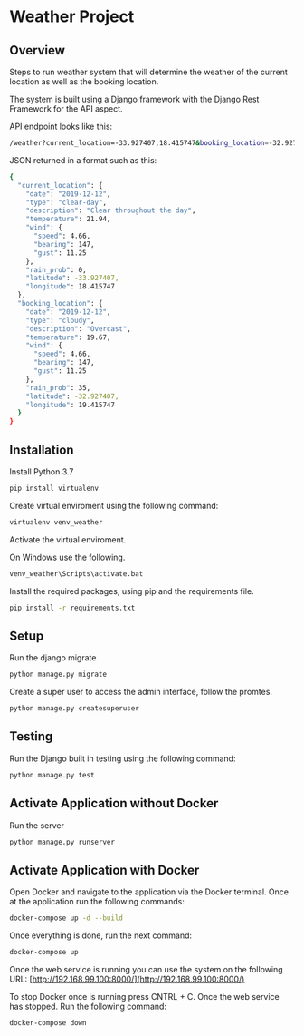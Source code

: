 # Weather Project
## Overview
Steps to run weather system that will determine the weather of 
the current location as well as the booking location.

The system is built using a Django framework with the Django Rest 
Framework for the API aspect.

API endpoint looks like this: 
```bash
/weather?current_location=-33.927407,18.415747&booking_location=-32.927407,19.415747
```

JSON returned in a format such as this:
```bash
{
  "current_location": {
    "date": "2019-12-12",
    "type": "clear-day",
    "description": "Clear throughout the day",
    "temperature": 21.94,
    "wind": {
      "speed": 4.66,
      "bearing": 147,
      "gust": 11.25
    },
    "rain_prob": 0,
    "latitude": -33.927407,
    "longitude": 18.415747
  },
  "booking_location": {
    "date": "2019-12-12",
    "type": "cloudy",
    "description": "Overcast",
    "temperature": 19.67,
    "wind": {
      "speed": 4.66,
      "bearing": 147,
      "gust": 11.25
    },
    "rain_prob": 35,
    "latitude": -32.927407,
    "longitude": 19.415747
  }
}
```

## Installation
Install Python 3.7

```bash
pip install virtualenv
```

Create virtual enviroment using the following command:
```bash
virtualenv venv_weather
```

Activate the virtual enviroment.

On Windows use the following.
```bash
venv_weather\Scripts\activate.bat
```

Install the required packages, using pip and the requirements file.
```bash
pip install -r requirements.txt
```

## Setup
Run the django migrate
```bash
python manage.py migrate
```

Create a super user to access the admin interface, follow the promtes.
```bash
python manage.py createsuperuser
```

## Testing
Run the Django built in testing using the following command:
```bash
python manage.py test
```

## Activate Application without Docker
Run the server
```bash
python manage.py runserver
```

## Activate Application with Docker
Open Docker and navigate to the application via the Docker terminal.
Once at the application run the following commands:
```bash
docker-compose up -d --build
```

Once everything is done, run the next command:
```bash
docker-compose up
```

Once the web service is running you can use the system on the 
following URL:
[http://192.168.99.100:8000/](http://192.168.99.100:8000/)

To stop Docker once is running press CNTRL + C. Once the web service has stopped.
Run the following command:
```bash
docker-compose down
```
